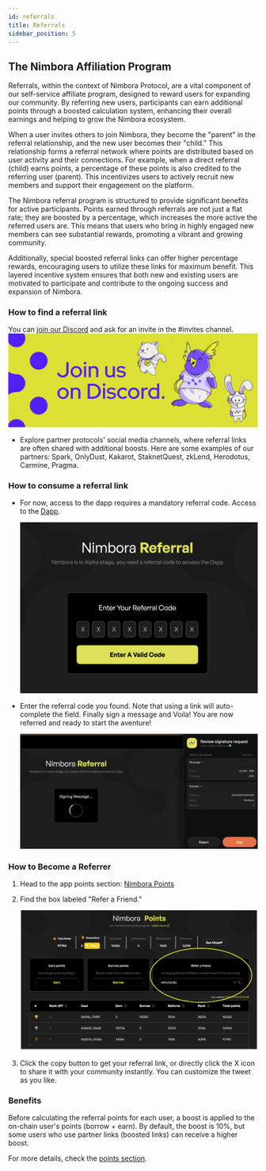 ```yaml
---
id: referrals
title: Referrals
sidebar_position: 5
---
```


## The Nimbora Affiliation Program

Referrals, within the context of Nimbora Protocol, are a vital component of our self-service affiliate program, designed to reward users for expanding our community. By referring new users, participants can earn additional points through a boosted calculation system, enhancing their overall earnings and helping to grow the Nimbora ecosystem.

When a user invites others to join Nimbora, they become the "parent" in the referral relationship, and the new user becomes their "child." This relationship forms a referral network where points are distributed based on user activity and their connections. For example, when a direct referral (child) earns points, a percentage of these points is also credited to the referring user (parent). This incentivizes users to actively recruit new members and support their engagement on the platform.

The Nimbora referral program is structured to provide significant benefits for active participants. Points earned through referrals are not just a flat rate; they are boosted by a percentage, which increases the more active the referred users are. This means that users who bring in highly engaged new members can see substantial rewards, promoting a vibrant and growing community.

Additionally, special boosted referral links can offer higher percentage rewards, encouraging users to utilize these links for maximum benefit. This layered incentive system ensures that both new and existing users are motivated to participate and contribute to the ongoing success and expansion of Nimbora.

### How to find a referral link

You can [join our Discord](https://discord.gg/nimbora) and ask for an invite in the #invites channel.
[![Nimbora Discord](../../../static/content/first_steps/Discord.png)](https://discord.gg/nimbora)

- Explore partner protocols' social media channels, where referral links are often shared with additional boosts. Here are some examples of our partners: Spark, OnlyDust, Kakarot, StaknetQuest, zkLend, Herodotus, Carmine, Pragma.


### How to consume a referral link

- For now, access to the dapp requires a mandatory referral code. Access to the [Dapp](https://app.nimbora.io/referral/).

   ![Consume Referral](/content/refCode.png)


- Enter the referral code you found. Note that using a link will auto-complete the field. Finally sign a message and Voila! You are now referred and ready to start the aventure!

   ![Consume Referral](/content/refJoin.png)


### How to Become a Referrer

1. Head to the app points section: [Nimbora Points](https://app.nimbora.io/points/)
2. Find the box labeled "Refer a Friend."
   
   ![Refer a Friend](/content/ref.png)

3. Click the copy button to get your referral link, or directly click the X icon to share it with your community instantly. You can customize the tweet as you like.

### Benefits

Before calculating the referral points for each user, a boost is applied to the on-chain user's points (borrow + earn). By default, the boost is 10%, but some users who use partner links (boosted links) can receive a higher boost.

For more details, check the [points section](/docs/concepts/guide/points).


